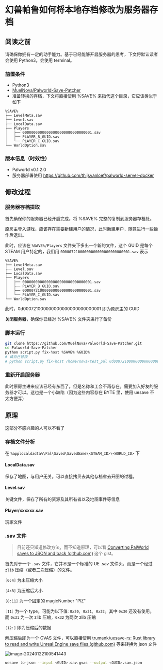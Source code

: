 # 幻兽帕鲁如何将本地存档修改为服务器存档

## 阅读之前

请确保你拥有一定的动手能力。基于已经能够开启服务器的思考，下文将默认读者会使用 Python3，会使用 terminal。

### 前置条件

- Python3
- [MuelNova/Palworld-Save-Patcher](https://github.com/MuelNova/Palworld-Save-Patcher)
- 准备转换的存档，下文将直接使用 %SAVE% 来指代这个目录，它应该类似于如下

```
%SAVE%
├── LevelMeta.sav
├── Level.sav
├── LocalData.sav
├── Players
│   ├── 00000000000000000000000000000001.sav
│   ├── PLAYER_B_GUID.sav
│   └── PLAYER_C_GUID.sav
└── WorldOption.sav
```



### 版本信息（时效性）

- Palworld v0.1.2.0
- 服务器部署使用 https://github.com/thijsvanloef/palworld-server-docker



## 修改过程

### 服务器存档提取

首先确保你的服务器已经开启完成，将 %SAVE% 完整的复制到服务器存档处。

原房主登入游戏，应该存在需要新建用户的情况，此时新建用户，随意进行一些操作后退出。

此时，应该在 `%SAVE%/Players` 文件夹下多出一个新的文件，这个 GUID 是每个 STEAM 用户特定的，我们用 `0D000721000000000000000000000001.sav` 表示

```
%SAVE%
├── LevelMeta.sav
├── Level.sav
├── LocalData.sav
├── Players
│   ├── 00000000000000000000000000000001.sav
│   ├── PLAYER_B_GUID.sav
│   ├── 0D000721000000000000000000000001.sav
│   └── PLAYER_C_GUID.sav
└── WorldOption.sav
```

此时，0d000721000000000000000000000001 即为原房主的 GUID

**关闭服务器**，确保你已经对 %SAVE% 文件夹进行了备份



### 脚本运行

```bash
git clone https://github.com/MuelNova/Palworld-Save-Patcher.git
cd Palworld-Save-Patcher
python script.py fix-host %SAVE% %GUID%
# 请自己替换
# python script.py fix-host /home/nova/test_pal 0d000721000000000000000000000000
```



### 重新开启服务器

此时原房主进来应该已经有东西了，但是名称和工会不再存在。需要加入好友的服务器才可以。这也是一个小缺陷（因为这些内容存在 BYTE 里，使用 uesave 不太方便弄）





## 原理

这部分不感兴趣的人可以不看了


### 存档文件分析

在 `%applocaldadta%\Pal\Saved\SavedGame\<STEAM_ID>\<WORLD_ID>` 下

#### LocalData.sav

保存了地图，与用户无关。可以直接拷贝去其他存档省去开图的过程。

#### Level.sav

关键文件，保存了所有的资源及其所有者以及地图事件等信息

#### Player/xxxxxx.sav

玩家文件

### .sav 文件

> 目前还只知道修改方法，而不知道原理，可以看 [Converting PalWorld saves to JSON and back (github.com)](https://gist.github.com/cheahjs/300239464dd84fe6902893b6b9250fd0) 这个 gist。

首先对于一个 `.sav` 文件，它并不是一个标准的 UE .sav 文件头，而是一个经过 `zlib` 压缩（或者二次压缩）的文件。

`[0:4]` 为未压缩大小

`[4:8]` 为压缩后大小

`[8:11]` 为一个固定的 magicNumber "PlZ"

`[11]` 为一个 type，可能为以下值: `0x30, 0x31, 0x32`。其中 `0x30` 还没有使用。而 `0x31` 为一次 zlib 压缩，`0x32` 为两次 zlib 压缩

`[12:]` 即为压缩后的数据



解压缩后即为一个 GVAS 文件，可以直接使用 [trumank/uesave-rs: Rust library to read and write Unreal Engine save files (github.com)](https://github.com/trumank/uesave-rs) 等来转换为 json 文件

![image-20240122100541443](https://cdn.ova.moe/img/image-20240122100541443.png)

```bash
uesave to-json --input <GUID>.sav.gvas --output <GUID>.sav.json
```
